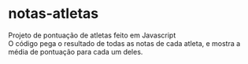 # notas-atletas
Projeto de pontuação de atletas feito em Javascript <bR>
O código pega o resultado de todas as notas de cada atleta, e mostra a média de pontuação para cada um deles.
